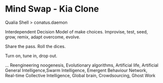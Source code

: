 # Mind Swap - Kia Clone

Qualia Shell > conatus.daemon

Interdependent Decision Model of make choices. 
Improvise, test, seed, grow, remix, adapt overcome, evolve. 

Share the pass. Roll the dices. 

Turn on, tune in, drop out. 

...
Reengineering noogenesis, Evolutionary algorithms, Artificial life, Artificial General Intelligence,Swarm Intelligence, Emergent Behaviour Network, Real-time Collective Intelligence, Global brain, Crowdsourcing, Ghost Work
